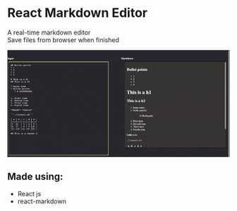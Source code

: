 # React Markdown Editor
A real-time markdown editor  
Save  files from browser when finished 

![todo-demo](https://github.com/alexshelto/react-markdown-editor/blob/master/markdown.gif)



## Made using:
* React js
* react-markdown


